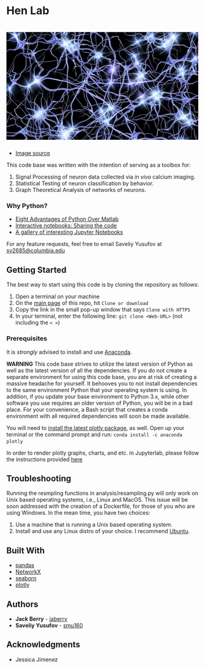 Hen Lab 
======
# <img src="neurons_pic.png" >

* [Image source](https://www.flickr.com/photos/pennstatelive/26133296018/in/photolist-FPiYrh-ayGQme-oh3wgN-3Y9rPw-7EbTfz-5uoCvQ-6RFagT-cXaYiW-26saMb5-cXaYaf-SjW3Ej-5dopRY-577km2-SAAVs-5giagf-pUE6zU-7aC9da-cUjTYd-b3V8ue-4kMWWf-nxMXcN-af2bm-7vBoAp-2WE91-GL7hrL-8eisF6-NvaH2-8d8VPZ-654maj-9TSa47-8P1nS9-2kLAC-5TpNDj-7ViV3Q-rrREQF-GEMqn7-5H4b4k-phmhkw-dZBAtA-58VDW-REmihs-339Dq-dXKxjW-8weapo-9qsdEj-9UwZT-84RE2M-T2fmWP-e9UeMM-9UwZJ)

This code base was written with the intention of serving as a toolbox for:

1. Signal Processing of neuron data collected via *in vivo* calcium imaging.
2. Statistical Testing of neuron classification by behavior.
3. Graph Theoretical Analysis of networks of neurons. 

### Why Python?
- [Eight Advantages of Python Over Matlab](http://phillipmfeldman.org/Python/Advantages_of_Python_Over_Matlab.html)
- [Interactive notebooks: Sharing the code](https://www.nature.com/news/interactive-notebooks-sharing-the-code-1.16261)
- [A gallery of interesting Jupyter Notebooks](https://github.com/jupyter/jupyter/wiki/A-gallery-of-interesting-Jupyter-Notebooks)

For any feature requests, feel free to email Saveliy Yusufov at sy2685@columbia.edu

## Getting Started

The best way to start using this code is by cloning the repository as follows:

1. Open a terminal on your machine
2. On the [main page](https://github.com/jaberry/Hen_Lab) of this repo, hit `Clone or download`
3. Copy the link in the small pop-up window that says `Clone with HTTPS`
4. In your terminal, enter the following line: `git clone <Web-URL>` (not including the `< >`)

### Prerequisites

It is *strongly* advised to install and use [Anaconda](https://www.anaconda.com/download/).

**WARNING** This code base strives to utilize the latest version of Python as 
well as the latest version of all the dependencies. If you do not create a 
separate environment for using this code base, you are at risk of creating a 
massive headache for yourself. It behooves you to not install dependencies to 
the same environment Python that your operating system is using. In addition, if
you update your base environment to Python 3.x, while other software you use 
requires an older version of Python, you will be in a bad place. For your 
convenience, a Bash script that creates a conda environment with all required
dependencies will soon be made available.     

You will need to [install the latest plotly package](https://anaconda.org/anaconda/plotly), as well. Open up your terminal or the command prompt and run: `conda install -c anaconda plotly`

In order to render plotly graphs, charts, and etc. in Jupyterlab, please follow the instructions provided [here](https://github.com/jupyterlab/jupyter-renderers/tree/master/packages/plotly-extension)

## Troubleshooting

Running the resmpling functions in analysis/resampling.py will only work on 
Unix based operating systems, i.e., Linux and MacOS. This issue will be soon 
addressed with the creation of a Dockerfile, for those of you who are using 
Windows. In the mean time, you have two choices: 

1. Use a machine that is running a Unix based operating system.
2. Install and use any Linux distro of your choice. I recommend [Ubuntu](https://www.ubuntu.com/download/desktop).

## Built With

* [pandas](http://pandas.pydata.org)
* [NetworkX](https://networkx.github.io)
* [seaborn](http://seaborn.pydata.org)
* [plotly](https://plot.ly)

## Authors

* **Jack Berry** - [jaberry](https://github.com/jaberry)
* **Saveliy Yusufov** - [smu160](https://github.com/smu160)

## Acknowledgments

* Jessica Jimenez 
